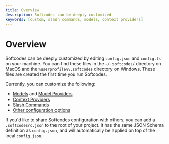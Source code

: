 ```yaml
---
title: Overview
description: Softcodes can be deeply customized
keywords: [custom, slash commands, models, context providers]
---
```


# Overview

Softcodes can be deeply customized by editing `config.json` and `config.ts` on your machine. You can find these files in the `~/.softcodes/` directory on MacOS and the `%userprofile%\.softcodes` directory on Windows. These files are created the first time you run Softcodes.

Currently, you can customize the following:

- [Models](../setup/select-model.md) and [Model Providers](../setup/model-providers.md)
- [Context Providers](./context-providers.md)
- [Slash Commands](./slash-commands.md)
- [Other configuration options](../reference/config.mdx)

If you'd like to share Softcodes configuration with others, you can add a `.softcodesrc.json` to the root of your project. It has the same JSON Schema definition as `config.json`, and will automatically be applied on top of the local `config.json`.
